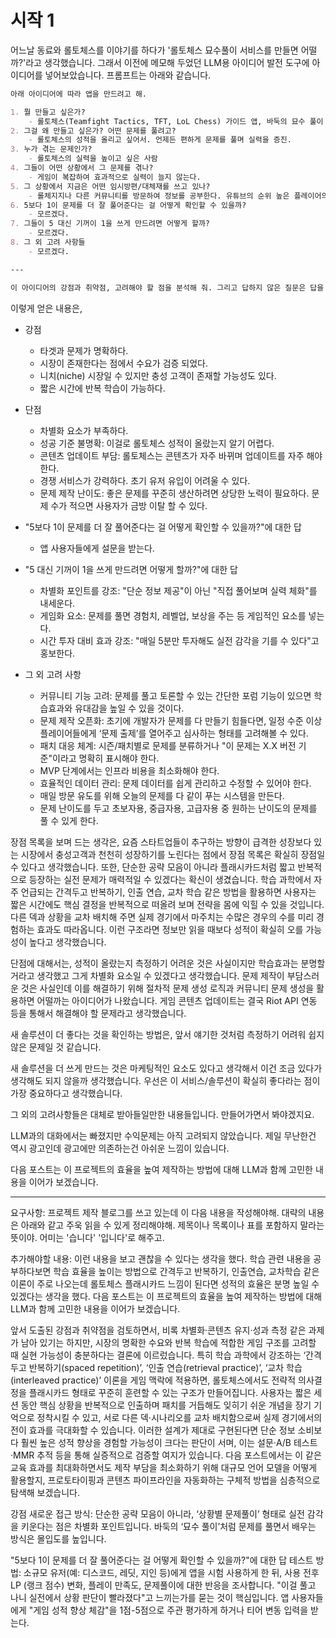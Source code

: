 
# 시작 1

어느날 동료와 롤토체스를 이야기를 하다가 '롤토체스 묘수풀이 서비스를 만들면 어떨까?'라고 생각했습니다. 그래서 이전에 메모해 두었던 LLM용 아이디어 발전 도구에 아이디어를 넣어보았습니다. 프롬프트는 아래와 같습니다.

```markdown
아래 아이디어에 따라 앱을 만드려고 해.

1. 뭘 만들고 싶은가?
    - 롤토체스(Teamfight Tactics, TFT, LoL Chess) 가이드 앱, 바둑의 묘수 풀이 같은 접근. 어떤 상황에서 어떤 선택이 옳은가에 대한 토론의 장.
2. 그걸 왜 만들고 싶은가? 어떤 문제를 풀려고?
    - 롤토체스의 성적을 올리고 싶어서. 언제든 편하게 문제를 풀며 실력을 증진.
3. 누가 겪는 문제인가?
    - 롤토체스의 실력을 높이고 싶은 사람
4. 그들이 어떤 상황에서 그 문제를 겪나?
    - 게임이 복잡하여 효과적으로 실력이 늘지 않는다.
5. 그 상황에서 지금은 어떤 임시방편/대체재를 쓰고 있나?
    - 롤체지지나 다른 커뮤니티를 방문하여 정보를 공부한다. 유튜브의 순위 높은 플레이어의 플레이를 본다.
6. 5보다 1이 문제를 더 잘 풀어준다는 걸 어떻게 확인할 수 있을까?
    - 모르겠다.
7. 그들이 5 대신 기꺼이 1을 쓰게 만드려면 어떻게 할까?
    - 모르겠다.
8. 그 외 고려 사항들
    - 모르겠다.

---

이 아이디어의 강점과 취약점, 고려해야 할 점을 분석해 줘. 그리고 답하지 않은 질문은 답을 채워 줘.
```

이렇게 얻은 내용은,

- 강점
    - 타겟과 문제가 명확하다.
    - 시장이 존재한다는 점에서 수요가 검증 되었다.
    - 니치(niche) 시장일 수 있지만 충성 고객이 존재할 가능성도 있다.
    - 짧은 시간에 반복 학습이 가능하다.

- 단점
    - 차별화 요소가 부족하다.
    - 성공 기준 불명확: 이걸로 롤토체스 성적이 올랐는지 알기 어렵다.
    - 콘텐츠 업데이트 부담: 롤토체스는 콘텐츠가 자주 바뀌며 업데이트를 자주 해야 한다.
    - 경쟁 서비스가 강력하다. 초기 유저 유입이 어려울 수 있다.
    - 문제 제작 난이도: 좋은 문제를 꾸준히 생산하려면 상당한 노력이 필요하다. 문제 수가 적으면 사용자가 금방 이탈 할 수 있다.

- "5보다 1이 문제를 더 잘 풀어준다는 걸 어떻게 확인할 수 있을까?"에 대한 답
    - 앱 사용자들에게 설문을 받는다.

- "5 대신 기꺼이 1을 쓰게 만드려면 어떻게 할까?"에 대한 답
    - 차별화 포인트를 강조: "단순 정보 제공"이 아닌 "직접 풀어보며 실력 체화"를 내세운다.
    - 게임화 요소: 문제를 풀면 경험치, 레벨업, 보상을 주는 등 게임적인 요소를 넣는다.
    - 시간 투자 대비 효과 강조: "매일 5분만 투자해도 실전 감각을 기를 수 있다"고 홍보한다.

- 그 외 고려 사항
    - 커뮤니티 기능 고려: 문제를 풀고 토론할 수 있는 간단한 포럼 기능이 있으면 학습효과와 유대감을 높일 수 있을 것이다.
    - 문제 제작 오픈화: 초기에 개발자가 문제를 다 만들기 힘들다면, 일정 수준 이상 플레이어들에게 ‘문제 출제’를 열어주고 심사하는 형태를 고려해볼 수 있다.
    - 패치 대응 체계: 시즌/패치별로 문제를 분류하거나 "이 문제는 X.X 버전 기준"이라고 명확히 표시해야 한다.
    - MVP 단계에서는 인프라 비용을 최소화해야 한다.
    - 효율적인 데이터 관리: 문제 데이터를 쉽게 관리하고 수정할 수 있어야 한다.
    - 매일 방문 유도를 위해 오늘의 문제를 다 같이 푸는 시스템을 만든다.
    - 문제 난이도를 두고 초보자용, 중급자용, 고급자용 중 원하는 난이도의 문제를 풀 수 있게 한다.

장점 목록을 보며 드는 생각은,
요즘 스타트업들이 추구하는 방향이 급격한 성장보다 있는 시장에서 충성고객과 천천히 성장하기를 노린다는 점에서 장점 목록은 확실히 장점일 수 있다고 생각했습니다.
또한, 단순한 공략 모음이 아니라 플래시카드처럼 짧고 반복적으로 등장하는 실전 문제가 매력적일 수 있겠다는 확신이 생겼습니다. 학습 과학에서 자주 언급되는 간격두고 반복하기, 인출 연습, 교차 학습 같은 방법을 활용하면 사용자는 짧은 시간에도 핵심 결정을 반복적으로 떠올려 보며 전략을 몸에 익힐 수 있을 것입니다. 다른 덱과 상황을 교차 배치해 주면 실제 경기에서 마주치는 수많은 경우의 수를 미리 경험하는 효과도 따라옵니다. 이런 구조라면 정보만 읽을 때보다 성적이 확실히 오를 가능성이 높다고 생각했습니다.

단점에 대해서는,
성적이 올랐는지 측정하기 어려운 것은 사실이지만 학습효과는 분명할 거라고 생각했고 그게 차별화 요소일 수 있겠다고 생각했습니다.
문제 제작이 부담스러운 것은 사실인데 이를 해결하기 위해 절차적 문제 생성 로직과 커뮤니티 문제 생성을 활용하면 어떨까는 아이디어가 나왔습니다.
게임 콘텐츠 업데이트는 결국 Riot API 연동 등을 통해서 해결해야 할 문제라고 생각했습니다.

새 솔루션이 더 좋다는 것을 확인하는 방법은, 앞서 얘기한 것처럼 측정하기 어려워 쉽지 않은 문제일 것 같습니다.

새 솔루션을 더 쓰게 만드는 것은 마케팅적인 요소도 있다고 생각해서 이건 조금 있다가 생각해도 되지 않을까 생각했습니다. 우선은 이 서비스/솔루션이 확실히 좋다라는 점이 가장 중요하다고 생각했습니다.

그 외의 고려사항들은 대체로 받아들일만한 내용들입니다. 만들어가면서 봐야겠지요.

LLM과의 대화에서는 빠졌지만 수익문제는 아직 고려되지 않았습니다. 제일 무난한건 역시 광고인데 광고에만 의존하는건 아쉬운 느낌이 있습니다.

다음 포스트는 이 프로젝트의 효율을 높여 제작하는 방법에 대해 LLM과 함께 고민한 내용을 이어가 보겠습니다.








---

요구사항:
프로젝트 제작 블로그를 쓰고 있는데 이 다음 내용을 작성해야해. 대략의 내용은 아래와 같고 주욱 읽을 수 있게 정리해야해. 제목이나 목록이나 표를 포함하지 말라는 뜻이야. 어미는 '습니다' '입니다'로 해주고. 

추가해야할 내용:
이런 내용을 보고 괜찮을 수 있다는 생각을 했다. 학습 관련 내용을 공부하다보면 학습 효율을 높이는 방법으로 간격두고 반복하기, 인출연습, 교차학습 같은 이론이 주로 나오는데 롤토체스 플래시카드 느낌이 된다면 성적의 효율은 분명 높일 수 있겠다는 생각을 했다.
다음 포스트는 이 프로젝트의 효율을 높여 제작하는 방법에 대해 LLM과 함께 고민한 내용을 이어가 보겠습니다.


앞서 도출된 강점과 취약점을 검토하면서, 비록 차별화·콘텐츠 유지·성과 측정 같은 과제가 남아 있기는 하지만, 시장의 명확한 수요와 반복 학습에 적합한 게임 구조를 고려할 때 실현 가능성이 충분하다는 결론에 이르렀습니다. 특히 학습 과학에서 강조하는 ‘간격 두고 반복하기(spaced repetition)’, ‘인출 연습(retrieval practice)’, ‘교차 학습(interleaved practice)’ 이론을 게임 맥락에 적용하면, 롤토체스에서도 전략적 의사결정을 플래시카드 형태로 꾸준히 훈련할 수 있는 구조가 만들어집니다. 사용자는 짧은 세션 동안 핵심 상황을 반복적으로 인출하며 패치를 거듭해도 잊히기 쉬운 개념을 장기 기억으로 정착시킬 수 있고, 서로 다른 덱·시나리오를 교차 배치함으로써 실제 경기에서의 전이 효과를 극대화할 수 있습니다. 이러한 설계가 제대로 구현된다면 단순 정보 소비보다 훨씬 높은 성적 향상을 경험할 가능성이 크다는 판단이 서며, 이는 설문·A/B 테스트·MMR 추적 등을 통해 실증적으로 검증할 여지가 있습니다. 다음 포스트에서는 이 같은 교육 효과를 최대화하면서도 제작 부담을 최소화하기 위해 대규모 언어 모델을 어떻게 활용할지, 프로토타이핑과 콘텐츠 파이프라인을 자동화하는 구체적 방법을 심층적으로 탐색해 보겠습니다.





강점
새로운 접근 방식: 단순한 공략 모음이 아니라, ‘상황별 문제풀이’ 형태로 실전 감각을 키운다는 점은 차별화 포인트입니다. 바둑의 ‘묘수 풀이’처럼 문제를 풀면서 배우는 방식은 몰입도를 높입니다.




"5보다 1이 문제를 더 잘 풀어준다는 걸 어떻게 확인할 수 있을까?"에 대한 답
테스트 방법:
소규모 유저(예: 디스코드, 레딧, 지인 등)에게 앱을 시험 사용하게 한 뒤, 사용 전후 LP (랭크 점수) 변화, 플레이 만족도, 문제풀이에 대한 반응을 조사합니다.
"이걸 풀고 나니 실전에서 상황 판단이 빨라졌다"고 느끼는가를 묻는 것이 핵심입니다.
앱 사용자들에게 "게임 성적 향상 체감"을 1점-5점으로 주관 평가하게 하거나 티어 변동 입력을 받는다.







